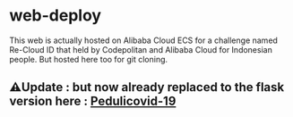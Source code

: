 # web-deploy

This web is actually hosted on Alibaba Cloud ECS for a challenge named Re-Cloud ID that held by Codepolitan and Alibaba Cloud for Indonesian people.
But hosted here too for git cloning.

## ⚠️Update : but now already replaced to the flask version here : [Pedulicovid-19](http://47.254.242.132/)
